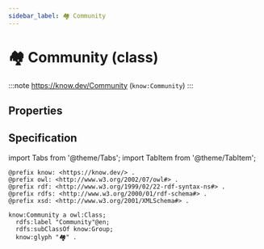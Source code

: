 ```yaml
---
sidebar_label: 🏘️ Community
---
```


# 🏘️ Community (class)

:::note
https://know.dev/Community
(`know:Community`)
:::

## Properties

## Specification

import Tabs from '@theme/Tabs';
import TabItem from '@theme/TabItem';

<Tabs>
<TabItem value="turtle" label="Turtle">

```turtle
@prefix know: <https://know.dev/> .
@prefix owl: <http://www.w3.org/2002/07/owl#> .
@prefix rdf: <http://www.w3.org/1999/02/22-rdf-syntax-ns#> .
@prefix rdfs: <http://www.w3.org/2000/01/rdf-schema#> .
@prefix xsd: <http://www.w3.org/2001/XMLSchema#> .

know:Community a owl:Class;
  rdfs:label "Community"@en;
  rdfs:subClassOf know:Group;
  know:glyph "🏘️" .

```

</TabItem>
</Tabs>

[`Community`]: /Community
